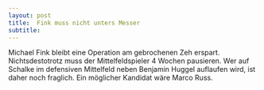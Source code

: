 ```yaml
---
layout: post
title:  Fink muss nicht unters Messer
subtitle:  
---
```


Michael Fink bleibt eine Operation am gebrochenen Zeh erspart. Nichtsdestotrotz muss der Mittelfeldspieler 4 Wochen pausieren. Wer auf Schalke im defensiven Mittelfeld neben Benjamin Huggel auflaufen wird, ist daher noch fraglich. Ein möglicher Kandidat wäre Marco Russ.


